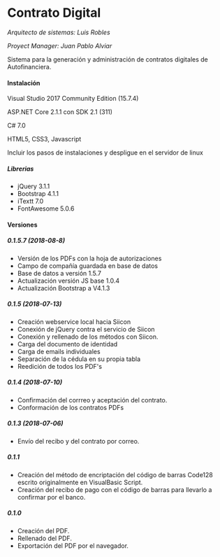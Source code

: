 ﻿# Contrato Digital
*Arquitecto de sistemas: Luis Robles*

*Proyect Manager: Juan Pablo Alviar*

Sistema para la generación y administración de contratos digitales de Autofinanciera.

#### Instalación
Visual Studio 2017 Community Edition (15.7.4)

ASP.NET Core 2.1.1 con SDK 2.1 (311)

C# 7.0

HTML5, CSS3, Javascript

Incluir los pasos de instalaciones y despligue en el servidor de linux

##### Librerias
+ jQuery 3.1.1
+ Bootstrap 4.1.1
+ iTextt 7.0 
+ FontAwesome 5.0.6


#### Versiones

##### 0.1.5.7 (2018-08-8)
+ Versión de los PDFs con la hoja de autorizaciones
+ Campo de compañía guardada en base de datos
+ Base de datos a versión 1.5.7
+ Actualización versión JS base 1.0.4
+ Actualización Bootstrap a V4.1.3

##### 0.1.5 (2018-07-13)
+ Creación webservice local hacia Siicon
+ Conexión de jQuery contra el servicio de Siicon
+ Conexión y rellenado de los métodos con Siicon.
+ Carga del documento de identidad
+ Carga de emails individuales
+ Separación de la cédula en su propia tabla
+ Reedición de todos los PDF's

##### 0.1.4 (2018-07-10)
+ Confirmación del corrreo y aceptación del contrato.
+ Conformación de los contratos PDFs

##### 0.1.3 (2018-07-06)
+ Envío del recibo y del contrato por correo.

##### 0.1.1
+ Creación del método de encriptación del código de barras Code128 escrito originalmente en VisualBasic Script.
+ Creación del recibo de pago con el código de barras para llevarlo a confirmar por el banco.

##### 0.1.0
+ Creación del PDF.
+ Rellenado del PDF.
+ Exportación del PDF por el navegador.